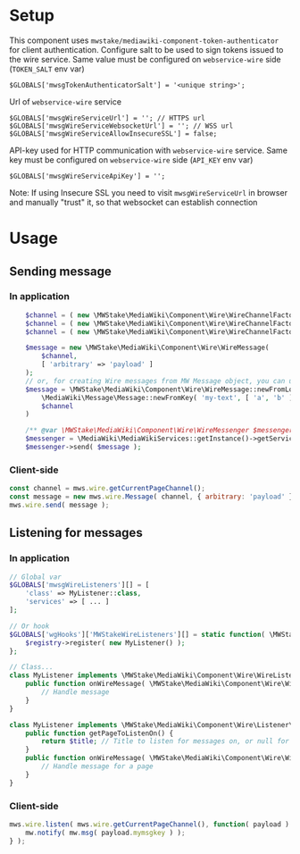 # Setup

This component uses `mwstake/mediawiki-component-token-authenticator` for client authentication.
Configure salt to be used to sign tokens issued to the wire service.
Same value must be configured on `webservice-wire` side (`TOKEN_SALT` env var)

    $GLOBALS['mwsgTokenAuthenticatorSalt'] = '<unique string>';

Url of `webservice-wire` service

    $GLOBALS['mwsgWireServiceUrl'] = ''; // HTTPS url
    $GLOBALS['mwsgWireServiceWebsocketUrl'] = ''; // WSS url
    $GLOBALS['mwsgWireServiceAllowInsecureSSL'] = false;

API-key used for HTTP communication with `webservice-wire` service.
Same key must be configured on `webservice-wire` side (`API_KEY` env var)

    $GLOBALS['mwsgWireServiceApiKey'] = '';

Note: If using Insecure SSL you need to visit `mwsgWireServiceUrl` in browser and manually "trust" it, so 
that websocket can establish connection

# Usage

## Sending message

### In application

```php
    $channel = ( new \MWStake\MediaWiki\Component\Wire\WireChannelFactory() )->getChannelForPage( $title );
    $channel = ( new \MWStake\MediaWiki\Component\Wire\WireChannelFactory() )->getChannelForUser( $user );
    $channel = ( new \MWStake\MediaWiki\Component\Wire\WireChannelFactory() )->getGlobalChannel();

    $message = new \MWStake\MediaWiki\Component\Wire\WireMessage(
        $channel,
        [ 'arbitrary' => 'payload' ]
    );
    // or, for creating Wire messages from MW Message object, you can use:
    $message = \MWStake\MediaWiki\Component\Wire\WireMessage::newFromLocalizationMessage(
        \MediaWiki\Message\Message::newFromKey( 'my-text', [ 'a', 'b' ] ),
        $channel
    )

    /** @var \MWStake\MediaWiki\Component\Wire\WireMessenger $messenger */
    $messenger = \MediaWiki\MediaWikiServices::getInstance()->getService( 'MWStake.Wire.Messenger' );
    $messenger->send( $message );
```

### Client-side

```js
const channel = mws.wire.getCurrentPageChannel();
const message = new mws.wire.Message( channel, { arbitrary: 'payload' } );
mws.wire.send( message );
``` 

## Listening for messages

### In application

```php
// Global var
$GLOBALS['mwsgWireListeners'][] = [
    'class' => MyListener::class,
    'services' => [ ... ]
];

// Or hook
$GLOBALS['wgHooks']['MWStakeWireListeners'][] = static function( \MWStake\MediaWiki\Component\Wire\WireListenerRegistry $registry ) {
    $registry->register( new MyListener() );
};

// Class...
class MyListener implements \MWStake\MediaWiki\Component\Wire\WireListener {
    public function onWireMessage( \MWStake\MediaWiki\Component\Wire\WireMessage $message ) {
        // Handle message
    }
}

class MyListener implements \MWStake\MediaWiki\Component\Wire\Listener\WireListenerOnPage {
    public function getPageToListenOn() {
        return $title; // Title to listen for messages on, or null for all pages
    }
    public function onWireMessage( \MWStake\MediaWiki\Component\Wire\WireMessage $message ) {
        // Handle message for a page
    }
}
```

### Client-side

```js
mws.wire.listen( mws.wire.getCurrentPageChannel(), function( payload ) {
	mw.notify( mw.msg( payload.mymsgkey ) );
} );
```